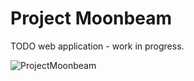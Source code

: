 # Project Moonbeam

TODO web application - work in progress.

![ProjectMoonbeam](https://i.imgur.com/cXNbn9Y.png)